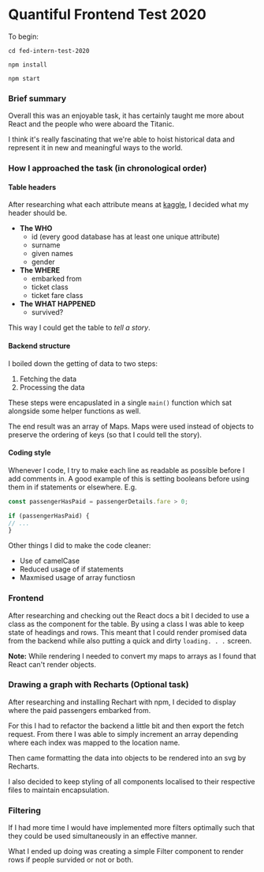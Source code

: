 # Quantiful Frontend Test 2020

To begin:

```
cd fed-intern-test-2020

npm install

npm start
```

### Brief summary

Overall this was an enjoyable task, it has certainly taught me more about React and the people who were aboard the Titanic.

I think it's really fascinating that we're able to hoist historical data and represent it in new and meaningful ways to the world.

### How I approached the task (in chronological order)

#### Table headers

After researching what each attribute means at [kaggle](https://www.kaggle.com/c/titanic/data), I decided what my header should be. 

- **The WHO**
	- id (every good database has at least one unique attribute)
	- surname
	- given names
	- gender
- **The WHERE**
	- embarked from
	- ticket class
	- ticket fare class
- **The WHAT HAPPENED**
	- survived?

This way I could get the table to *tell a story*.

#### Backend structure

I boiled down the getting of data to two steps:

1. Fetching the data
2. Processing the data

These steps were encapuslated in a single `main()` function which sat alongside some helper functions as well.

The end result was an array of Maps. Maps were used instead of objects to preserve the ordering of keys (so that I could tell the story).

#### Coding style

Whenever I code, I try to make each line as readable as possible before I add comments in. A good example of this is setting booleans before using them in if statements or elsewhere. E.g.

```js
const passengerHasPaid = passengerDetails.fare > 0;

if (passengerHasPaid) {
// ...
}
```

Other things I did to make the code cleaner:

- Use of camelCase
- Reduced usage of if statements
- Maxmised usage of array functiosn

### Frontend

After researching and checking out the React docs a bit I decided to use a class as the component for the table. By using a class I was able to keep state of headings and rows. This meant that I could render promised data from the backend while also putting a quick and dirty `loading. . .` screen.

**Note:** While rendering I needed to convert my maps to arrays as I found that React can't render objects.

### Drawing a graph with Recharts (Optional task)

After researching and installing Rechart with npm, I decided to display where the paid passengers embarked from.

For this I had to refactor the backend a little bit and then export the fetch request. From there I was able to simply increment an array depending where each index was mapped to the location name.

Then came formatting the data into objects to be rendered into an svg by Recharts.

I also decided to keep styling of all components localised to their respective files to maintain encapsulation.

### Filtering

If I had more time I would have implemented more filters optimally such that they could be used simultaneously in an effective manner.

What I ended up doing was creating a simple Filter component to render rows if people survided or not or both.
